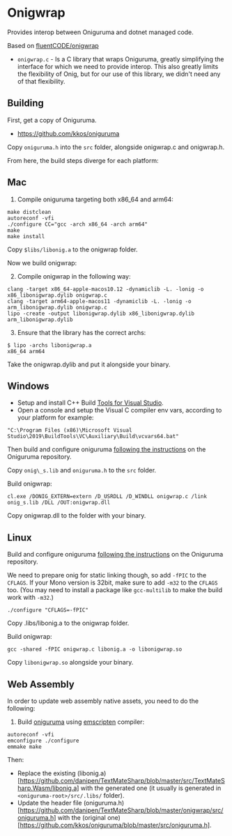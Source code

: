 # Onigwrap

Provides interop between Oniguruma and dotnet managed code.

Based on [fluentCODE/onigwrap](https://github.com/fluentCODE/onigwrap)

* `onigwrap.c` - Is a C library that wraps Oniguruma, greatly simplifying the interface for which we need to provide interop. This also greatly limits the flexibility of Onig, but for our use of this library, we didn't need any of that flexibility.
## Building

First, get a copy of Oniguruma.

* https://github.com/kkos/oniguruma

Copy `oniguruma.h` into the `src` folder, alongside onigwrap.c and onigwrap.h.

From here, the build steps diverge for each platform:

Mac
---

1. Compile oniguruma targeting both x86_64 and arm64:
```
make distclean
autoreconf -vfi
./configure CC="gcc -arch x86_64 -arch arm64"
make 
make install
```
Copy `$libs/libonig.a` to the onigwrap folder.

Now we build onigwrap:

2. Compile onigwrap in the following way:

```
clang -target x86_64-apple-macos10.12 -dynamiclib -L. -lonig -o x86_libonigwrap.dylib onigwrap.c
clang -target arm64-apple-macos11 -dynamiclib -L. -lonig -o arm_libonigwrap.dylib onigwrap.c 
lipo -create -output libonigwrap.dylib x86_libonigwrap.dylib arm_libonigwrap.dylib
```
3. Ensure that the library has the correct archs:
```
$ lipo -archs libonigwrap.a
x86_64 arm64
```

Take the onigwrap.dylib and put it alongside your binary.

Windows
-------
* Setup and install C++ Build [Tools for Visual Studio](https://visualstudio.microsoft.com/es/thank-you-downloading-visual-studio/?sku=BuildTools&rel=16).
* Open a console and setup the Visual C compiler env vars, according to your platform for example:

`"C:\Program Files (x86)\Microsoft Visual Studio\2019\BuildTools\VC\Auxiliary\Build\vcvars64.bat"`

Then build and configure oniguruma [following the instructions](https://github.com/kkos/oniguruma#case-3-windows-6432bit-platform-visual-studio) on the Oniguruma repository.

Copy `onig\_s.lib` and `oniguruma.h` to the `src` folder.

Build onigwrap:

`cl.exe /DONIG_EXTERN=extern /D_USRDLL /D_WINDLL onigwrap.c /link onig_s.lib /DLL /OUT:onigwrap.dll`

Copy onigwrap.dll to the folder with your binary.

Linux
-----

Build and configure oniguruma [following the instructions](https://github.com/kkos/oniguruma#case-2-manual-compilation-on-linux-unix-and-cygwin-platform) on the Oniguruma repository.

We need to prepare onig for static linking though, so add `-fPIC` to the `CFLAGS`. If your Mono version is 32bit, make sure to add `-m32` to the `CFLAGS` too. (You may need to install a package like `gcc-multilib` to make the build work with `-m32`.)

`./configure "CFLAGS=-fPIC"`

Copy .libs/libonig.a to the onigwrap folder.

Build onigwrap:

`gcc -shared -fPIC onigwrap.c libonig.a -o libonigwrap.so`

Copy `libonigwrap.so` alongside your binary.

Web Assembly
-----

In order to update web assembly native assets, you need to do the following:

1. Build [oniguruma](https://github.com/kkos/oniguruma) using [emscripten](https://emscripten.org/) compiler:

```
autoreconf -vfi
emconfigure ./configure
emmake make
```

Then:
- Replace the existing (libonig.a)[https://github.com/danipen/TextMateSharp/blob/master/src/TextMateSharp.Wasm/libonig.a] with the generated one (it usually is generated in `<oniguruma-root>/src/.libs/` folder).
- Update the header file (oniguruma.h)[https://github.com/danipen/TextMateSharp/blob/master/onigwrap/src/oniguruma.h] with the (original one)[https://github.com/kkos/oniguruma/blob/master/src/oniguruma.h].
